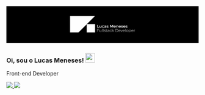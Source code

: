 <img src="logo.jpg">

### Oi, sou o Lucas Meneses! <img src="https://media.giphy.com/media/hvRJCLFzcasrR4ia7z/giphy.gif" width="25" height="25">
Front-end Developer

<div>
  <a href="https://www.linkedin.com/in/lucas-meneses/" target="_blank">
    <img src="https://img.shields.io/badge/LinkedIn-0077B5?style=for-the-badge&logo=linkedin&logoColor=white" height="25" />
  </a>
  <a href="https://www.instagram.com/lucasnemeses/" target="_blank">
    <img src="https://img.shields.io/badge/Instagram-E4405F?style=for-the-badge&logo=instagram&logoColor=white" height="25" />
  </a>
</div>

<br>

